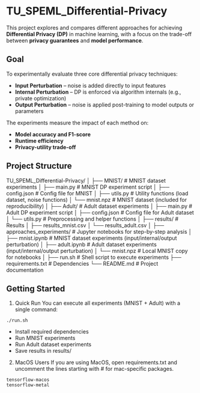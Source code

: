 # TU_SPEML_Differential-Privacy

This project explores and compares different approaches for achieving **Differential Privacy (DP)** in machine learning, with a focus on the trade-off between **privacy guarantees** and **model performance**.

## Goal

To experimentally evaluate three core differential privacy techniques:

* **Input Perturbation** – noise is added directly to input features
* **Internal Perturbation** – DP is enforced via algorithm internals (e.g., private optimization)
* **Output Perturbation** – noise is applied post-training to model outputs or parameters

The experiments measure the impact of each method on:

* **Model accuracy and F1-score**
* **Runtime efficiency**
* **Privacy-utility trade-off**

## Project Structure
TU_SPEML_Differential-Privacy/
│
├── MNIST/                        # MNIST dataset experiments
│   ├── main.py                   # MNIST DP experiment script
│   ├── config.json               # Config file for MNIST
│   ├── utils.py                  # Utility functions (load dataset, noise functions)
│   └── mnist.npz                 # MNIST dataset (included for reproducibility)
│
├── Adult/                        # Adult dataset experiments
│   ├── main.py                   # Adult DP experiment script
│   ├── config.json               # Config file for Adult dataset
│   └── utils.py                  # Preprocessing and helper functions
│
├── results/                      # Results
│   ├── results_mnist.csv
│   └── results_adult.csv
│
├── approaches_experiments/         # Jupyter notebooks for step-by-step analysis
│   ├── mnist.ipynb                 # MNIST dataset experiments (input/internal/output perturbation)
│   ├── adult.ipynb                 # Adult dataset experiments (input/internal/output perturbation)
│   └── mnist.npz                   # Local MNIST copy for notebooks
│
├── run.sh                        # Shell script to execute experiments
├── requirements.txt              # Dependencies
└── README.md                     # Project documentation


## Getting Started

1. Quick Run
You can execute all experiments (MNIST + Adult) with a single command:
```
./run.sh
```
- Install required dependencies  
- Run MNIST experiments  
- Run Adult dataset experiments  
- Save results in results/

2. MacOS Users
If you are using MacOS, open requirements.txt and uncomment the lines starting with # for mac-specific packages.
```
tensorflow-macos
tensorflow-metal
```
